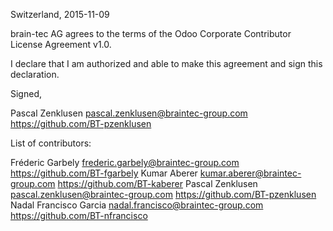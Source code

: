 Switzerland, 2015-11-09

brain-tec AG agrees to the terms of the Odoo Corporate Contributor License
Agreement v1.0.

I declare that I am authorized and able to make this agreement and sign this
declaration.

Signed,

Pascal Zenklusen pascal.zenklusen@braintec-group.com https://github.com/BT-pzenklusen

List of contributors:

Fréderic Garbely frederic.garbely@braintec-group.com https://github.com/BT-fgarbely
Kumar Aberer kumar.aberer@braintec-group.com https://github.com/BT-kaberer
Pascal Zenklusen pascal.zenklusen@braintec-group.com https://github.com/BT-pzenklusen
Nadal Francisco Garcia nadal.francisco@braintec-group.com https://github.com/BT-nfrancisco
